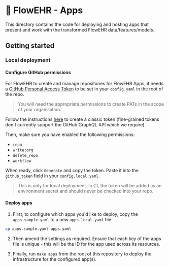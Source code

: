 # 🌺 FlowEHR - Apps

This directory contains the code for deploying and hosting apps that present and work with the transformed FlowEHR data/features/models.

## Getting started

### Local deployment

#### Configure GitHub permissions

For FlowEHR to create and manage repositories for FlowEHR Apps, it needs a [GitHub Personal Access Token](https://docs.github.com/en/authentication/keeping-your-account-and-data-secure/creating-a-personal-access-token) to be set in your `config.yaml` in the root of the repo.

> You will need the appropriate permissions to create PATs in the scope of your organisation.

Follow the instructions [here](https://docs.github.com/en/authentication/keeping-your-account-and-data-secure/creating-a-personal-access-token#personal-access-tokens-classic) to create a classic token (fine-grained tokens don't currently support the GitHub GraphQL API which we require).

Then, make sure you have enabled the following permissions:

- `repo`
- `write:org`
- `delete_repo`
- `workflow`

When ready, click `Generate` and copy the token. Paste it into the `github_token` field in your `config.local.yaml`.

> This is only for local deployment. In CI, the token will be added as an environment secret and should never be checked into your repo.

#### Deploy apps

1. First, to configure which apps you'd like to deploy, copy the `apps.sample.yaml` to a new `apps.local.yaml` file:

```bash
cp apps.sample.yaml apps.yaml
```

2. Then amend the settings as required. Ensure that each key of the apps file is unique - this will be the ID for the app used across its resources.

3. Finally, run `make apps` from the root of this repository to deploy the infrastructure for the configured app(s).
